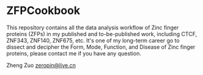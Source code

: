 # ZFPCookbook
This repository contains all the data analysis workflow of Zinc finger proteins (ZFPs) in my published and to-be-published work, including CTCF, ZNF343, ZNF140, ZNF675, etc. It's one of my long-term career go to dissect and decipher the Form, Mode, Function, and Disease of Zinc finger proteins, please contact me if you have any question.


Zheng Zuo
zeropin@live.cn
